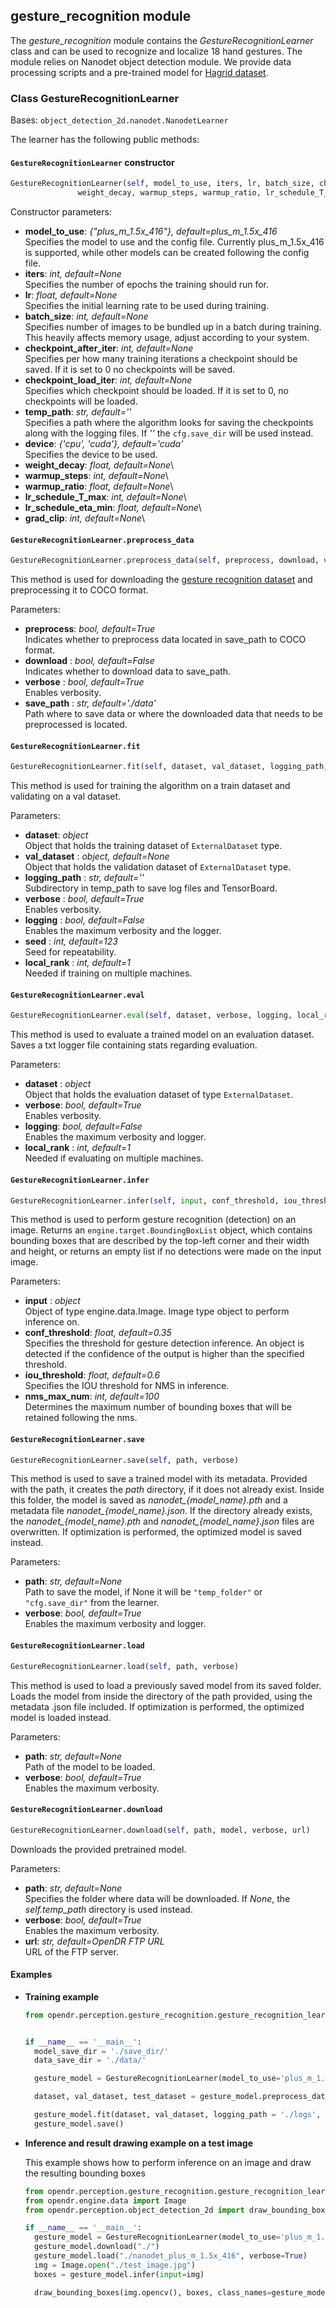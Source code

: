 ## gesture_recognition module

The *gesture_recognition* module contains the *GestureRecognitionLearner* class and can be used to recognize and localize 18 hand gestures.
The module relies on Nanodet object detection module.
We provide data processing scripts and a pre-trained model for [Hagrid dataset](https://github.com/hukenovs/hagrid/tree/master).

### Class GestureRecognitionLearner
Bases: `object_detection_2d.nanodet.NanodetLearner`

The learner has the following public methods:

#### `GestureRecognitionLearner` constructor
```python
GestureRecognitionLearner(self, model_to_use, iters, lr, batch_size, checkpoint_after_iter, checkpoint_load_iter, temp_path, device,
               weight_decay, warmup_steps, warmup_ratio, lr_schedule_T_max, lr_schedule_eta_min, grad_clip)
```

Constructor parameters:

- **model_to_use**: *{"plus_m_1.5x_416"}, default=plus_m_1.5x_416*\
  Specifies the model to use and the config file. Currently plus_m_1.5x_416 is supported, while other models can be created following the config file.
- **iters**: *int, default=None*\
  Specifies the number of epochs the training should run for.
- **lr**: *float, default=None*\
  Specifies the initial learning rate to be used during training.
- **batch_size**: *int, default=None*\
  Specifies number of images to be bundled up in a batch during training.
  This heavily affects memory usage, adjust according to your system.
- **checkpoint_after_iter**: *int, default=None*\
  Specifies per how many training iterations a checkpoint should be saved.
  If it is set to 0 no checkpoints will be saved.
- **checkpoint_load_iter**: *int, default=None*\
  Specifies which checkpoint should be loaded.
  If it is set to 0, no checkpoints will be loaded.
- **temp_path**: *str, default=''*\
  Specifies a path where the algorithm looks for saving the checkpoints along with the logging files. If *''* the `cfg.save_dir` will be used instead.
- **device**: *{'cpu', 'cuda'}, default='cuda'*\
  Specifies the device to be used.
- **weight_decay**: *float, default=None*\
- **warmup_steps**: *int, default=None*\
- **warmup_ratio**: *float, default=None*\
- **lr_schedule_T_max**: *int, default=None*\
- **lr_schedule_eta_min**: *float, default=None*\
- **grad_clip**: *int, default=None*\

#### `GestureRecognitionLearner.preprocess_data`
```python
GestureRecognitionLearner.preprocess_data(self, preprocess, download, verbose, save_path)
```

This method is used for downloading the [gesture recognition dataset](https://github.com/hukenovs/hagrid/tree/master) and preprocessing it to COCO format.

Parameters:

- **preprocess**: *bool, default=True*\
  Indicates whether to preprocess data located in save_path to COCO format.
- **download** : *bool, default=False*\
  Indicates whether to download data to save_path.
- **verbose** : *bool, default=True*\
  Enables verbosity.
- **save_path** : *str, default='./data'*\
  Path where to save data or where the downloaded data that needs to be preprocessed is located.

#### `GestureRecognitionLearner.fit`
```python
GestureRecognitionLearner.fit(self, dataset, val_dataset, logging_path, verbose, logging, seed, local_rank)
```

This method is used for training the algorithm on a train dataset and validating on a val dataset.

Parameters:

- **dataset**: *object*\
  Object that holds the training dataset of `ExternalDataset` type.
- **val_dataset** : *object, default=None*\
  Object that holds the validation dataset of `ExternalDataset` type.
- **logging_path** : *str, default=''*\
  Subdirectory in temp_path to save log files and TensorBoard.
- **verbose** : *bool, default=True*\
  Enables verbosity.
- **logging** : *bool, default=False*\
  Enables the maximum verbosity and the logger.
- **seed** : *int, default=123*\
  Seed for repeatability.
- **local_rank** : *int, default=1*\
  Needed if training on multiple machines.

#### `GestureRecognitionLearner.eval`
```python
GestureRecognitionLearner.eval(self, dataset, verbose, logging, local_rank)
```

This method is used to evaluate a trained model on an evaluation dataset.
Saves a txt logger file containing stats regarding evaluation.

Parameters:

- **dataset** : *object*\
  Object that holds the evaluation dataset of type `ExternalDataset`.
- **verbose**: *bool, default=True*\
  Enables verbosity.
- **logging**: *bool, default=False*\
  Enables the maximum verbosity and logger.
- **local_rank** : *int, default=1*\
  Needed if evaluating on multiple machines.

#### `GestureRecognitionLearner.infer`
```python
GestureRecognitionLearner.infer(self, input, conf_threshold, iou_threshold, nms_max_num)
```

This method is used to perform gesture recognition (detection) on an image.
Returns an `engine.target.BoundingBoxList` object, which contains bounding boxes that are described by the top-left corner and
their width and height, or returns an empty list if no detections were made on the input image.

Parameters:
- **input** : *object*\
  Object of type engine.data.Image.
  Image type object to perform inference on.
- **conf_threshold**: *float, default=0.35*\
  Specifies the threshold for gesture detection inference.
  An object is detected if the confidence of the output is higher than the specified threshold.
- **iou_threshold**: *float, default=0.6*\
  Specifies the IOU threshold for NMS in inference.
- **nms_max_num**: *int, default=100*\
  Determines the maximum number of bounding boxes that will be retained following the nms.

#### `GestureRecognitionLearner.save`
```python
GestureRecognitionLearner.save(self, path, verbose)
```

This method is used to save a trained model with its metadata.
Provided with the path, it creates the *path* directory, if it does not already exist.
Inside this folder, the model is saved as *nanodet_{model_name}.pth* and a metadata file *nanodet_{model_name}.json*.
If the directory already exists, the *nanodet_{model_name}.pth* and *nanodet_{model_name}.json* files are overwritten.
If optimization is performed, the optimized model is saved instead.

Parameters:

- **path**: *str, default=None*\
  Path to save the model, if None it will be `"temp_folder"` or `"cfg.save_dir"` from the learner.
- **verbose**: *bool, default=True*\
  Enables the maximum verbosity and logger.

#### `GestureRecognitionLearner.load`
```python
GestureRecognitionLearner.load(self, path, verbose)
```

This method is used to load a previously saved model from its saved folder.
Loads the model from inside the directory of the path provided, using the metadata .json file included.
If optimization is performed, the optimized model is loaded instead.

Parameters:

- **path**: *str, default=None*\
  Path of the model to be loaded.
- **verbose**: *bool, default=True*\
  Enables the maximum verbosity.

#### `GestureRecognitionLearner.download`
```python
GestureRecognitionLearner.download(self, path, model, verbose, url)
```

Downloads the provided pretrained model.

Parameters:

- **path**: *str, default=None*\
  Specifies the folder where data will be downloaded. If *None*, the *self.temp_path* directory is used instead.
- **verbose**: *bool, default=True*\
  Enables the maximum verbosity.
- **url**: *str, default=OpenDR FTP URL*\
  URL of the FTP server.

#### Examples

* **Training example**

  ```python
  from opendr.perception.gesture_recognition.gesture_recognition_learner import GestureRecognitionLearner


  if __name__ == '__main__':
    model_save_dir = './save_dir/'
    data_save_dir = './data/'

    gesture_model = GestureRecognitionLearner(model_to_use='plus_m_1.5x_416', iters=100, lr=1e-3, batch_size=32,checkpoint_after_iter=1, checkpoint_load_iter=0, device="cuda", temp_path = model_save_dir)

    dataset, val_dataset, test_dataset = gesture_model.preprocess_data(preprocess=True, download=True, verbose=True, save_path=data_save_dir)

    gesture_model.fit(dataset, val_dataset, logging_path = './logs', logging=True)
    gesture_model.save()

  ```

* **Inference and result drawing example on a test image**

  This example shows how to perform inference on an image and draw the resulting bounding boxes

  ```python
  from opendr.perception.gesture_recognition.gesture_recognition_learner import GestureRecognitionLearner
  from opendr.engine.data import Image
  from opendr.perception.object_detection_2d import draw_bounding_boxes

  if __name__ == '__main__':
    gesture_model = GestureRecognitionLearner(model_to_use='plus_m_1.5x_416')
    gesture_model.download("./")
    gesture_model.load("./nanodet_plus_m_1.5x_416", verbose=True)
    img = Image.open("./test_image.jpg")
    boxes = gesture_model.infer(input=img)

    draw_bounding_boxes(img.opencv(), boxes, class_names=gesture_model.classes, show=True)
  ```


